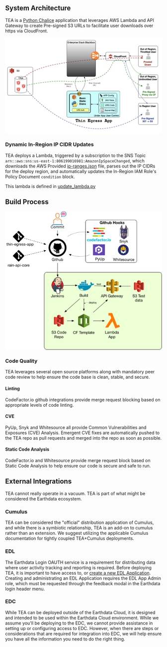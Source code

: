 ## System Architecture

TEA is a [Python Chalice](https://github.com/aws/chalice)
application that leverages AWS Lambda and API Gateway to create Pre-signed
S3 URLs to facilitate user downloads over https via CloudFront.

![TEA Design](images/tea.png)


### Dynamic In-Region IP CIDR Updates

TEA deploys a Lambda, triggered by a subscription to the SNS Topic
`arn::aws:sns:us-east-1:806199016981:AmazonIpSpaceChanged`, which downloads
the AWS Provided
[ip-ranges.json](https://ip-ranges.amazonaws.com/ip-ranges.json)
file, parses out the IP CIDRs for the deploy region, and automatically
updates the In-Region IAM Role's Policy Document `condition` block.

This lambda is defined in
[update_lambda.py](https://github.com/asfadmin/thin-egress-app/blob/master/lambda/update_lambda.py)

## Build Process

![build-process](images/tea-build.png)

### Code Quality

TEA leverages several open source platforms along with mandatory peer code
review to help ensure the code base is clean, stable, and secure.

#### Linting

CodeFactor.io github integrations provide merge request blocking based on
appropriate levels of code linting.

#### CVE

PyUp, Snyk and Whitesource all provide Common Vulnerabilities and Exposures
(CVE) Analysis. Emergent CVE fixes are automatically pushed to the TEA repo
as pull requests and merged into the repo as soon as possible.

#### Static Code Analysis

CodeFactor.io and Whitesource provide merge request block based on Static
Code Analysis to help ensure our code is secure and safe to run.


## External Integrations

TEA cannot really operate in a vacuum. TEA is part of what might be considered
the Earthdata ecosystem.

### Cumulus

TEA can be considered the "official" distribution application of Cumulus, and
while there is a symbiotic relationship, TEA is an add-on to cumulus rather than
an extension. We suggest utilizing the applicable Cumulus documentation for
tightly coupled TEA+Cumulus deployments.

### EDL

The Earthdata Login OAUTH service is a requirement for distributing data where
user activity tracking and reporting is required. Before deploying TEA, it is
important to have access to, or
[create a new EDL Application](https://urs.earthdata.nasa.gov/apps/new).
Creating and administrating an EDL Application requires the EDL App Admin role,
which must be requested through the feedback modal in the Earthdata login header
menu.

### EDC

While TEA can be deployed outside of the Earthdata Cloud, it is designed and
intended to be used within the Earthdata Cloud environment. While we assume
you'll be deploying to the EDC, we cannot provide assistance in setting up or
configuring access to EDC. However, when there are steps or considerations that
are required for integration into EDC, we will help ensure you have all the
information you need to do the right thing.
